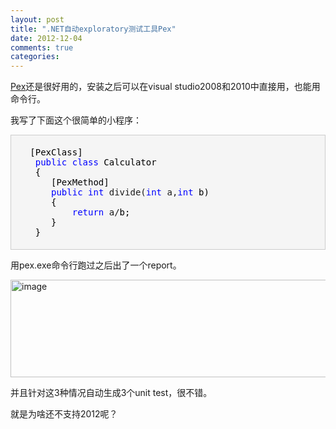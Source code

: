 ```yaml
---
layout: post
title: ".NET自动exploratory测试工具Pex"
date: 2012-12-04
comments: true
categories: 
---
```

<p><a href="http://research.microsoft.com/en-us/projects/pex/">Pex</a>还是很好用的，安装之后可以在visual studio2008和2010中直接用，也能用命令行。</p>  <p>我写了下面这个很简单的小程序：</p>  <div style="border-bottom: #cccccc 1px solid; border-left: #cccccc 1px solid; padding-bottom: 5px; background-color: #f5f5f5; padding-left: 5px; padding-right: 5px; border-top: #cccccc 1px solid; border-right: #cccccc 1px solid; padding-top: 5px" class="cnblogs_code">   <pre><span style="color: #000000">   [PexClass]
    </span><span style="color: #0000ff">public</span> <span style="color: #0000ff">class</span><span style="color: #000000"> Calculator
    {
       [PexMethod]
       </span><span style="color: #0000ff">public</span> <span style="color: #0000ff">int</span> divide(<span style="color: #0000ff">int</span> a,<span style="color: #0000ff">int</span><span style="color: #000000"> b)
       {
           </span><span style="color: #0000ff">return</span> a/<span style="color: #000000">b;
       }
    }</span></pre>
</div>

<p>用pex.exe命令行跑过之后出了一个report。</p>

<p><a href="http://images.cnblogs.com/cnblogs_com/fresky/201212/201212040041106000.png"><img style="background-image: none; border-bottom: 0px; border-left: 0px; padding-left: 0px; padding-right: 0px; display: inline; border-top: 0px; border-right: 0px; padding-top: 0px" title="image" border="0" alt="image" src="http://images.cnblogs.com/cnblogs_com/fresky/201212/20121204004115979.png" width="1080" height="156" /></a></p>

<p>并且针对这3种情况自动生成3个unit test，很不错。</p>

<p>就是为啥还不支持2012呢？</p>